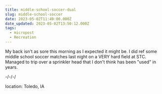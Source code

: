 ```yaml
---
title: middle-school-soccer-dual
slug: middle-school-soccer
date: 2023-05-02T11:49:00.000Z
date_updated: 2023-05-02T13:50:12.000Z
tags: 
  - micropost
  - Recreation
---
```


My back isn't as sore this morning as I expected it might be.  I did ref some middle school soccer matches last night on a VERY hard field at STC.  Managed to trip over a sprinkler head that I don't think has been "used" in years.

-/-/-/

location: Toledo, IA
